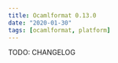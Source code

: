 ```yaml
---
title: Ocamlformat 0.13.0
date: "2020-01-30"
tags: [ocamlformat, platform]
---
```


TODO: CHANGELOG
